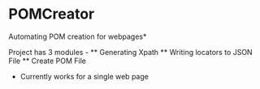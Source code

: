 # POMCreator
Automating POM creation for webpages*

Project has 3 modules - ** Generating Xpath
                        ** Writing locators to JSON File
                        ** Create POM File
                        
                        
                        
                        
                        
 * Currently works for a single web page
